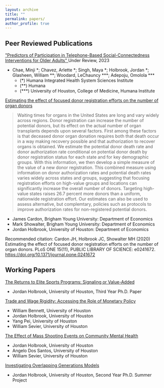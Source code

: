 ```yaml
---
layout: archive
title: ""
permalink: papers/
author_profile: true
---
```


Peer Reviewed Publications
---

["Predictors of Participation in Telephone-Based Social-Connectedness Interventions for Older Adults" ](https://journals.sagepub.com/home/jag) Under Review, 2023

- Chae, Minji *; Chavez, Arlette *; Singh, Maya *; Holbrook, Jordan *; Glasheen, William **; Woodard, LeChauncy ***; Adepoju, Omolola ***
    -  (*) Humana Integrated Health System Sciences Institute
    -  (**) Humana 
    -  (***) University of Houston, College of Medicine, Humana Institute


  
[Estimating the effect of focused donor registration efforts on the number of organ donors](https://journals.plos.org/plosone/articleid=10.1371/journal.pone.0241672)

> Waiting times for organs in the United States are long and vary widely across regions. Donor registration can increase the number of potential donors, but its effect on the actual number of organ transplants depends upon several factors. First among these factors is that deceased donor organ donation requires both that death occur in a way making recovery possible and that authorization to recover organs is obtained. We estimate the potential donor death rate and donor authorization rate conditional on potential donor death by donor registration status for each state and for key demographic groups. With this information, we then develop a simple measure of the value of a new donor registration. This combined measure using information on donor authorization rates and potential death rates varies widely across  states and groups, suggesting that focusing registration efforts on high-value groups and locations can significantly increase the overall number of donors. Targeting high-value states raises 26.7 percent more donors than a uniform, nationwide registration effort. Our estimates can also be used to assess alternative, but complemtary, policies such as protocols to improve authorization rates for non-registered potential donors.

- James Cardon, Brigham Young University: Department of Economics
- Mark Showalter, Brigham Young University: Department of Economics
- Jordan Holbrook, University of Houston: Department of Economics

Recommended citation: Cardon JH, Holbrook JC, Showalter MH (2020) Estimating the effect of focused donor registration efforts on the number of organ donors. PLoS ONE 15(11), PUBLIC LIBRARY OF SCIENCE: e0241672. https://doi.org/10.1371/journal.pone.0241672


Working Papers
---
<a href="/files/add my file">The Returns to Elite Sports Programs: Signaling or Value-Added</a> 

- Jordan Holbrook, University of Houston, Third Year Ph.D. Paper
  
<a href="/files/add my file">Trade and Wage Rigidity: Accessing the Role of Monetary Policy</a>

- William Bennett, University of Houston
- Jordan Holbrook, University of Houston
- Yang Pei, University of Houston
- William Sevier, University of Houston

<a href="/files/add my file">The Effect of Mass Shooting Events on Community Mental Health</a>

- Jordan Holbrook, University of Houston
- Angelo Dos Santos, University of Houston
- William Sevier, University of Houston

<a href="/files/add my file">Investigating Overlapping Generations Models</a> 

- Jordan Holbrook, University of Houston, Second Year Ph.D. Summer Project


